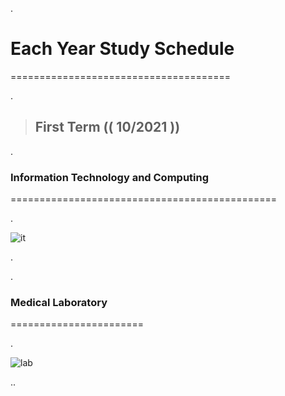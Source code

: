 .


# Each Year Study Schedule


======================================


.



> ## First Term (( 10/2021 )) 

.


### Information Technology and Computing


==============================================

.

![it](https://user-images.githubusercontent.com/36210723/138566559-08afface-b64b-496e-a46e-6c39e0f4f0ba.png)


.

.


> 
### Medical Laboratory


=======================


.

![lab](https://user-images.githubusercontent.com/36210723/138566573-54ffd0f6-1c20-4dcb-8558-d7df5963bec2.png)




..
